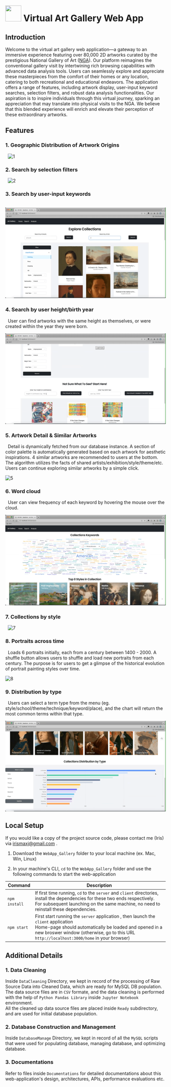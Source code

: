 #  <img src="https://user-images.githubusercontent.com/71335808/167276461-662eb9f2-1c55-4c07-ac4e-791dc307a8a3.png" width="50" height="50"> Virtual Art Gallery Web App

## Introduction
Welcome to the virtual art gallery web application—a gateway to an immersive experience featuring over 80,000 2D artworks curated by the prestigious National Gallery of Art ([NGA](https://www.nga.gov/)). Our platform reimagines the conventional gallery visit by intertwining rich browsing capabilities with advanced data analysis tools. Users can seamlessly explore and appreciate these masterpieces from the comfort of their homes or any location, catering to both recreational and educational endeavors. The application offers a range of features, including artwork display, user-input keyword searches, selection filters, and robust data analysis functionalities. Our aspiration is to inspire individuals through this virtual journey, sparking an appreciation that may translate into physical visits to the NGA. We believe that this blended experience will enrich and elevate their perception of these extraordinary artworks.


## Features

### 1. Geographic Distribution of Artwork Origins
&nbsp;
![1](https://github.com/IrisMaxj/ArtGallery_Public/blob/main/Demo/GIFs/Map.gif)

### 2. Search by selection filters
&nbsp;
![2](https://github.com/IrisMaxj/ArtGallery_Public/blob/main/Demo/GIFs/Filter_search.gif)

### 3. Search by user-input keywords
&nbsp;
![3](https://github.com/IrisMaxj/ArtGallery_Public/blob/main/Demo/GIFs/Keyword_search.gif)

### 4. Search by user height/birth year
&nbsp;
User can find artworks with the same height as themselves, or were created within the year they were born.

![4](https://github.com/IrisMaxj/ArtGallery_Public/blob/main/Demo/GIFs/Naughty_search.gif)

### 5. Artwork Detail & Similar Artworks
&nbsp;
Detail is dynamically fetched from our database instance. A section of color palette is automatically generated based on each artwork for aesthetic inspirations. 4 similar artworks are recommended to users at the bottom. The algorithm utilizes the facts of shared artists/exhibition/style/theme/etc. Users can continue exploring similar artworks by a simple click.

![5](https://github.com/IrisMaxj/ArtGallery_Public/blob/main/Demo/GIFs/Artwork_similar.gif)

### 6. Word cloud
&nbsp;
User can view frequency of each keyword by hovering the mouse over the cloud.

![6](https://github.com/IrisMaxj/ArtGallery_Public/blob/main/Demo/GIFs/Word_cloud.gif)

### 7. Collections by style
&nbsp;
![7](https://github.com/IrisMaxj/ArtGallery_Public/blob/main/Demo/GIFs/Collection.gif)

### 8. Portraits across time
&nbsp;
Loads 6 portraits initially, each from a century between 1400 - 2000. A shuffle button allows users to shuffle and load new portraits from each century. The purpose is for users to get a glimpse of the historical evolution of portrait painting styles over time.

![8](https://github.com/IrisMaxj/ArtGallery_Public/blob/main/Demo/GIFs/Portraits.gif)

### 9. Distribution by type
&nbsp;
Users can select a term type from the menu (eg. style/school/theme/technique/keyword/place), and the chart will return the most common terms within that type.

![9](https://github.com/IrisMaxj/ArtGallery_Public/blob/main/Demo/GIFs/Bar_chart.gif)


## Local Setup
If you would like a copy of the project source code, please contact me (Iris) via irismaxj@gmail.com .


1) Download the `WebApp_Gallery` folder to your local machine (ex. Mac, Win, Linux)

2) In your machine's CLI, `cd` to the `WebApp_Gallery` folder and use the following commands to start the web-application

| Command     | Description |
| -------     | ----------  |
| `npm install` | If first time running, `cd` to the `server` and `client` directories, install the dependencies for these two ends respectively.<br /> For subsequent launching on the same machine, no need to reinstall these dependencies.|
| `npm start` | First start running the `server` application , then launch the `client` application<br />Home-page should automatically be loaded and opened in a new broswer window (otherwise, go to this URL `http://localhost:3000/home` in your browser) |



## Additional Details 
### 1. Data Cleaning
Inside `DataCleaning` Directory, we kept in record of the processing of Raw Source Data into Cleaned Data, which are ready for MySQL DB population. The data source files are in `CSV` formate, and the data cleaning is performed with the help of `Python Pandas Library` inside `Jupyter Notebook` environment.  
All the cleaned up data source files are placed inside `Ready` subdirectory, and are used for initial database population.


### 2. Database Construction and Management
Inside `DatabaseManage` Directory, we kept in record of all the `MySQL` scripts that were used for populating database, managing database, and optimizing database.

### 3. Documentations
Refer to files inside `Documentations` for detailed documentations about this web-application's design, architectures, APIs, performance evaluations etc.
